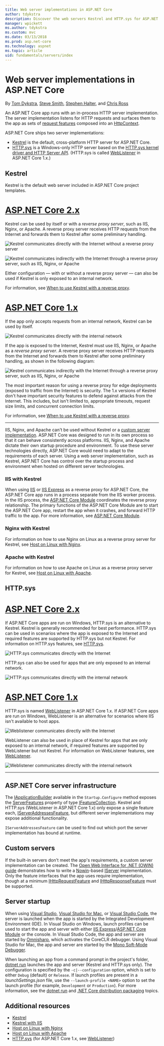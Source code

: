 ```yaml
---
title: Web server implementations in ASP.NET Core
author: tdykstra
description: Discover the web servers Kestrel and HTTP.sys for ASP.NET Core. Learn how to choose a server and when to use a reverse proxy server.
manager: wpickett
ms.author: tdykstra
ms.custom: mvc
ms.date: 03/13/2018
ms.prod: asp.net-core
ms.technology: aspnet
ms.topic: article
uid: fundamentals/servers/index
---
```

# Web server implementations in ASP.NET Core

By [Tom Dykstra](https://github.com/tdykstra), [Steve Smith](https://ardalis.com/), [Stephen Halter](https://twitter.com/halter73), and [Chris Ross](https://github.com/Tratcher)

An ASP.NET Core app runs with an in-process HTTP server implementation. The server implementation listens for HTTP requests and surfaces them to the app as sets of [request features](xref:fundamentals/request-features) composed into an [HttpContext](/dotnet/api/system.web.httpcontext).

ASP.NET Core ships two server implementations:

* [Kestrel](xref:fundamentals/servers/kestrel) is the default, cross-platform HTTP server for ASP.NET Core.
* [HTTP.sys](xref:fundamentals/servers/httpsys) is a Windows-only HTTP server based on the [HTTP.sys kernel driver and HTTP Server API](https://msdn.microsoft.com/library/windows/desktop/aa364510.aspx). (HTTP.sys is called [WebListener](xref:fundamentals/servers/weblistener) in ASP.NET Core 1.x.)

## Kestrel

Kestrel is the default web server included in ASP.NET Core project templates.

# [ASP.NET Core 2.x](#tab/aspnetcore2x)

Kestrel can be used by itself or with a *reverse proxy server*, such as IIS, Nginx, or Apache. A reverse proxy server receives HTTP requests from the Internet and forwards them to Kestrel after some preliminary handling.

![Kestrel communicates directly with the Internet without a reverse proxy server](kestrel/_static/kestrel-to-internet2.png)

![Kestrel communicates indirectly with the Internet through a reverse proxy server, such as IIS, Nginx, or Apache](kestrel/_static/kestrel-to-internet.png)

Either configuration &mdash; with or without a reverse proxy server &mdash; can also be used if Kestrel is only exposed to an internal network.

For information, see [When to use Kestrel with a reverse proxy](xref:fundamentals/servers/kestrel#when-to-use-kestrel-with-a-reverse-proxy).

# [ASP.NET Core 1.x](#tab/aspnetcore1x)

If the app only accepts requests from an internal network, Kestrel can be used by itself.

![Kestrel communicates directly with the internal network](kestrel/_static/kestrel-to-internal.png)

If the app is exposed to the Internet, Kestrel must use IIS, Nginx, or Apache as a *reverse proxy server*. A reverse proxy server receives HTTP requests from the Internet and forwards them to Kestrel after some preliminary handling, as shown in the following diagram:

![Kestrel communicates indirectly with the Internet through a reverse proxy server, such as IIS, Nginx, or Apache](kestrel/_static/kestrel-to-internet.png)

The most important reason for using a reverse proxy for edge deployments (exposed to traffic from the Internet) is security. The 1.x versions of Kestrel don't have important security features to defend against attacks from the Internet. This includes, but isn't limited to, appropriate timeouts, request size limits, and concurrent connection limits.

For information, see [When to use Kestrel with a reverse proxy](xref:fundamentals/servers/kestrel#when-to-use-kestrel-with-a-reverse-proxy).

---

IIS, Nginx, and Apache can't be used without Kestrel or a [custom server implementation](#custom-servers). ASP.NET Core was designed to run in its own process so that it can behave consistently across platforms. IIS, Nginx, and Apache dictate their own startup procedure and environment. To use these server technologies directly, ASP.NET Core would need to adapt to the requirements of each server. Using a web server implementation, such as Kestrel, ASP.NET Core has control over the startup process and environment when hosted on different server technologies.

### IIS with Kestrel

When using [IIS](/iis/get-started/introduction-to-iis/introduction-to-iis-architecture) or [IIS Express](/iis/extensions/introduction-to-iis-express/iis-express-overview) as a reverse proxy for ASP.NET Core, the ASP.NET Core app runs in a process separate from the IIS worker process. In the IIS process, the [ASP.NET Core Module](xref:fundamentals/servers/aspnet-core-module) coordinates the reverse proxy relationship. The primary functions of the ASP.NET Core Module are to start the ASP.NET Core app, restart the app when it crashes, and forward HTTP traffic to the app. For more information, see [ASP.NET Core Module](xref:fundamentals/servers/aspnet-core-module). 

### Nginx with Kestrel

For information on how to use Nginx on Linux as a reverse proxy server for Kestrel, see [Host on Linux with Nginx](xref:host-and-deploy/linux-nginx).

### Apache with Kestrel

For information on how to use Apache on Linux as a reverse proxy server for Kestrel, see [Host on Linux with Apache](xref:host-and-deploy/linux-apache).

## HTTP.sys

# [ASP.NET Core 2.x](#tab/aspnetcore2x)

If ASP.NET Core apps are run on Windows, HTTP.sys is an alternative to Kestrel. Kestrel is generally recommended for best performance. HTTP.sys can be used in scenarios where the app is exposed to the Internet and required features are supported by HTTP.sys but not Kestrel. For information on HTTP.sys features, see [HTTP.sys](xref:fundamentals/servers/httpsys).

![HTTP.sys communicates directly with the Internet](httpsys/_static/httpsys-to-internet.png)

HTTP.sys can also be used for apps that are only exposed to an internal network. 

![HTTP.sys communicates directly with the internal network](httpsys/_static/httpsys-to-internal.png)

# [ASP.NET Core 1.x](#tab/aspnetcore1x)

HTTP.sys is named [WebListener](xref:fundamentals/servers/weblistener) in ASP.NET Core 1.x. If ASP.NET Core apps are run on Windows, WebListener is an alternative for scenarios where IIS isn't available to host apps.

![Weblistener communicates directly with the Internet](weblistener/_static/weblistener-to-internet.png)

WebListener can also be used in place of Kestrel for apps that are only exposed to an internal network, if required features are supported by WebListener but not Kestrel. For information on WebListener features, see [WebListener](xref:fundamentals/servers/weblistener).

![Weblistener communicates directly with the internal network](weblistener/_static/weblistener-to-internal.png)

---

## ASP.NET Core server infrastructure

The [IApplicationBuilder](/dotnet/api/microsoft.aspnetcore.builder.iapplicationbuilder) available in the `Startup.Configure` method exposes the [ServerFeatures](/dotnet/api/microsoft.aspnetcore.builder.iapplicationbuilder.serverfeatures) property of type [IFeatureCollection](/dotnet/api/microsoft.aspnetcore.http.features.ifeaturecollection). Kestrel and HTTP.sys (WebListener in ASP.NET Core 1.x) only expose a single feature each, [IServerAddressesFeature](/dotnet/api/microsoft.aspnetcore.hosting.server.features.iserveraddressesfeature), but different server implementations may expose additional functionality.

`IServerAddressesFeature` can be used to find out which port the server implementation has bound at runtime.

## Custom servers

If the built-in servers don't meet the app's requirements, a custom server implementation can be created. The [Open Web Interface for .NET (OWIN) guide](xref:fundamentals/owin) demonstrates how to write a [Nowin](https://github.com/Bobris/Nowin)-based [IServer](/dotnet/api/microsoft.aspnetcore.hosting.server.iserver) implementation. Only the feature interfaces that the app uses require implementation, though at a minimum [IHttpRequestFeature](/dotnet/api/microsoft.aspnetcore.http.features.ihttprequestfeature) and [IHttpResponseFeature](/dotnet/api/microsoft.aspnetcore.http.features.ihttpresponsefeature) must be supported.

## Server startup

When using [Visual Studio](https://www.visualstudio.com/vs/), [Visual Studio for Mac](https://www.visualstudio.com/vs/mac/), or [Visual Studio Code](https://code.visualstudio.com/), the server is launched when the app is started by the Integrated Development Environment (IDE). In Visual Studio on Windows, launch profiles can be used to start the app and server with either [IIS Express](/iis/extensions/introduction-to-iis-express/iis-express-overview)/[ASP.NET Core Module](xref:fundamentals/servers/aspnet-core-module) or the console. In Visual Studio Code, the app and server are started by [Omnisharp](https://github.com/OmniSharp/omnisharp-vscode), which activates the CoreCLR debugger. Using Visual Studio for Mac, the app and server are started by the [Mono Soft-Mode Debugger](http://www.mono-project.com/docs/advanced/runtime/docs/soft-debugger/).

When launching an app from a command prompt in the project's folder, [dotnet run](/dotnet/core/tools/dotnet-run) launches the app and server (Kestrel and HTTP.sys only). The configuration is specified by the `-c|--configuration` option, which is set to either `Debug` (default) or `Release`. If launch profiles are present in a *launchSettings.json* file, use the `--launch-profile <NAME>` option to set the launch profile (for example, `Development` or `Production`). For more information, see the [dotnet run](/dotnet/core/tools/dotnet-run) and [.NET Core distribution packaging](/dotnet/core/build/distribution-packaging) topics.

## Additional resources

* [Kestrel](xref:fundamentals/servers/kestrel)
* [Kestrel with IIS](xref:fundamentals/servers/aspnet-core-module)
* [Host on Linux with Nginx](xref:host-and-deploy/linux-nginx)
* [Host on Linux with Apache](xref:host-and-deploy/linux-apache)
* [HTTP.sys](xref:fundamentals/servers/httpsys) (for ASP.NET Core 1.x, see [WebListener](xref:fundamentals/servers/weblistener))
